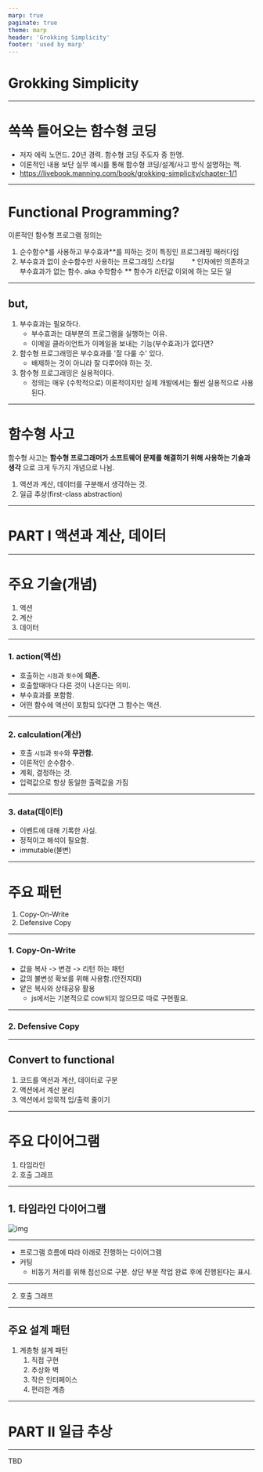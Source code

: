 ```yaml
---
marp: true
paginate: true
theme: marp
header: 'Grokking Simplicity'
footer: 'used by marp'
---
```


<!-- _class: lead -->
# Grokking Simplicity

---

# 쏙쏙 들어오는 함수형 코딩 

- 저자 에릭 노먼드. 20년 경력. 함수형 코딩 주도자 중 한명. 
- 이론적인 내용 보단 실무 예시를 통해 함수형 코딩/설계/사고 방식 설명하는 책. 
- https://livebook.manning.com/book/grokking-simplicity/chapter-1/1
<!--footer: "" -->

---

# Functional Programming? 

이론적인 함수형 프로그램 정의는 
1. 순수함수*를 사용하고 부수효과**를 피하는 것이 특징인 프로그래밍 패러다임 
2. 부수효과 없이 순수함수만 사용하는 프로그래밍 스타일 
$~~~$
$~~~$
\* 인자에만 의존하고 부수효과가 없는 함수. aka 수학함수
\** 함수가 리턴값 이외에 하는 모든 일

---

## but,

1. 부수효과는 필요하다. 
    - 부수효과는 대부분의 프로그램을 실행하는 이유. 
    - 이메일 클라이언트가 이메일을 보내는 기능(부수효과)가 없다면? 
2. 함수형 프로그래밍은 부수효과를 '잘 다룰 수' 있다. 
    - 배제하는 것이 아니라 잘 다루어야 하는 것. 
3. 함수형 프로그래밍은 실용적이다.
    - 정의는 매우 (수학적으로) 이론적이지만 실제 개발에서는 훨씬 실용적으로 사용된다.

---

# 함수형 사고 

함수형 사고는 __함수형 프로그래머가 소프트웨어 문제를 해결하기 위해 사용하는 기술과 생각__ 으로 크게 두가지 개념으로 나뉨. 
1. 액션과 계산, 데이터를 구분해서 생각하는 것. 
2. 일급 추상(first-class abstraction)

---

<!-- _class: lead -->
# PART I 액션과 계산, 데이터

---
<!-- header: PART I 액션과 계산, 데이터 -->

# 주요 기술(개념)
1. 액션
2. 계산
3. 데이터

---
<!-- header: PART I 액션과 계산, 데이터 - 주요 개념 -->

### 1. action(액션)
- 호출하는 `시점`과 `횟수`에 **의존.**
- 호출할때마다 다른 것이 나온다는 의미. 
- 부수효과를 포함함. 
- 어떤 함수에 액션이 포함되 있다면 그 함수는 액션.

--- 

### 2. calculation(계산)
- 호출 `시점`과 `횟수`와 **무관함.**
- 이론적인 순수함수. 
- 계획, 결정하는 것.
- 입력값으로 항상 동일한 출력값을 가짐

--- 

### 3. data(데이터)
- 이벤트에 대해 기록한 사실.
- 정적이고 해석이 필요함.
- immutable(불변)

--- 
<!-- header: PART I 액션과 계산, 데이터 - 주요 패턴 -->
# 주요 패턴
1. Copy-On-Write
2. Defensive Copy


---

### 1. Copy-On-Write
  - 값을 복사 -> 변경 -> 리턴 하는 패턴
  - 값의 불변성 확보를 위해 사용함.(안전지대)
  - 얕은 복사와 상태공유 활용 
	- js에서는 기본적으로 cow되지 않으므로 따로 구현필요.

---

### 2. Defensive Copy

---

## Convert to functional

1. 코드를 액션과 계산, 데이터로 구분
2. 액션에서 계산 분리
3. 액션에서 암묵적 입/출력 줄이기

---
<!-- header: PART I 액션과 계산, 데이터 - 주요 다이어그램 -->

# 주요 다이어그램
1. 타임라인
2. 호출 그래프

--- 
## 1. 타임라인 다이어그램 
![img](https://drek4537l1klr.cloudfront.net/normand/Figures/f0025-02.jpg)
<!-- footer: 타임라인 -->

---

- 프로그램 흐름에 따라 아래로 진행하는 다이어그램
- 커팅
    - 비동기 처리를 위해 점선으로 구분. 상단 부분 작업 완료 후에 진행된다는 표시.

---

2. 호출 그래프
<!-- footer: '' -->

---
<!-- header: PART I 액션과 계산, 데이터 - 주요 설계 패턴-->

## 주요 설계 패턴 

1. 계층형 설계 패턴
    1) 직접 구현
    2) 추상화 벽
    3) 작은 인터페이스
    4) 편리한 계층


--- 
<!-- _class: lead -->
<!-- header: PART II 일급 추상-->

# PART II 일급 추상

---
TBD

